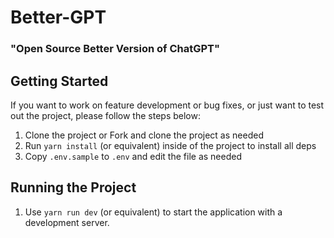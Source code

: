 # Better-GPT
### "Open Source Better Version of ChatGPT"

## Getting Started

If you want to work on feature development or bug fixes, or just want to test
out the project, please follow the steps below:

1. Clone the project or Fork and clone the project as needed
2. Run `yarn install` (or equivalent) inside of the project to install all deps
3. Copy `.env.sample` to `.env` and edit the file as needed

## Running the Project

1. Use `yarn run dev` (or equivalent) to start the application with a
   development server.
